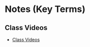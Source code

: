 #  Notes (Key Terms)
## Class Videos

- [Class Videos](https://www.youtube.com/watch?v=C1H6JWp-J9k&list=PLVngfM2hsbi8gIVLWmnvSc975LAPYInrA&index=18)

